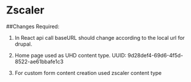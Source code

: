 # Zscaler

##Changes Required:

1. In React api call baseURL should change according to the local url for drupal.

2. Home page used as UHD content type. UUID: 9d28def4-69d6-4f5d-8522-ae61bbafe1c3

3. For custom form content creation used zscaler content type
